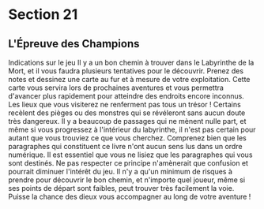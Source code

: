 # Section 21

## L'Épreuve des Champions

Indications sur le jeu
Il y a un bon chemin à trouver dans le Labyrinthe de la Mort, et il vous faudra plusieurs tentatives pour le découvrir. Prenez des notes et dessinez une carte au fur et à mesure de votre exploitation. Cette carte vous servira lors de prochaines aventures et vous permettra d'avancer plus rapidement pour atteindre des endroits encore inconnus.
Les lieux que vous visiterez ne renferment pas tous un trésor ! Certains recèlent des pièges ou des monstres qui se révéleront sans aucun doute très dangereux. Il y a beaucoup de passages qui ne mènent nulle part, et même si vous progressez à l'intérieur du labyrinthe, il n'est pas certain pour autant que vous trouviez ce que vous cherchez.
Comprenez bien que les paragraphes qui constituent ce livre n'ont aucun sens lus dans un ordre numérique. Il est essentiel que vous ne lisiez que les paragraphes qui vous sont destinés. Ne pas respecter ce principe n'amènerait que confusion et pourrait diminuer l'intérêt du jeu.
Il n'y a qu'un minimum de risques à prendre pour découvrir le bon chemin, et n'importe quel joueur, même si ses points de départ sont faibles, peut trouver très facilement la voie.
Puisse la chance des dieux vous accompagner au long de votre aventure !